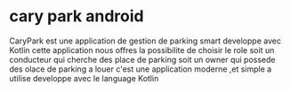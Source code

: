 # cary park android
CaryPark est une application de gestion de parking smart developpe avec Kotlin 
cette application nous offres la possibilite de choisir le role soit un conducteur qui cherche des place de parking soit un owner qui possede des olace de parking a louer 
c'est une application moderne ,et simple a utilise developpe avec le language Kotlin 

